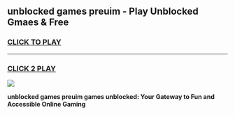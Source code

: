 
## unblocked games preuim - Play Unblocked Gmaes & Free
<h3>
<a href="https://premium.freeplayer.one?title=unblocked_games_preuim&ref=20F">CLICK TO PLAY</a></h3>
<hr>

<h3>
<a href="https://premium.freeplayer.one?title=unblocked_games_preuim&ref=20F">CLICK 2 PLAY</a>
  
</h3>

<a href="https://premium.freeplayer.one?title=unblocked_games_preuim&ref=20F/"><img src="https://clearcache.store/games.png"></a>


**unblocked games preuim games unblocked: Your Gateway to Fun and Accessible Online Gaming**
